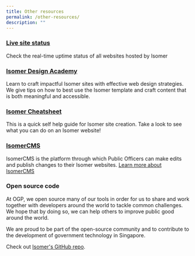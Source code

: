 ```yaml
---
title: Other resources
permalink: /other-resources/
description: ""
---
```

### [Live site status](https://status.isomer.gov.sg/)
Check the real-time uptime status of all websites hosted by Isomer

### [Isomer Design Academy](https://designacademy.isomer.gov.sg/)
Learn to craft impactful Isomer sites with effective web design strategies. We give tips on how to best use the Isomer template and craft content that is both meaningful and accessible.

### [Isomer Cheatsheet](https://cheatsheet.isomer.gov.sg/)
This is a quick self help guide for Isomer site creation. Take a look to see what you can do on an Isomer website!

### [IsomerCMS](https://cms.isomer.gov.sg/)
IsomerCMS is the platform through which Public Officers can make edits and publish changes to their Isomer websites. [Learn more about IsomerCMS](/about-isomer/what-is-isomer/)


### Open source code
At OGP, we open source many of our tools in order for us to share and work together with developers around the world to tackle common challenges. We hope that by doing so, we can help others to improve public good around the world.

We are proud to be part of the open-source community and to contribute to the development of government technology in Singapore.

Check out [Isomer's GitHub repo](https://github.com/isomerpages/).